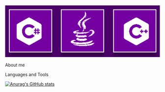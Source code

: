 [![Header](https://github.com/mikl14/mikl14/blob/main/assets/gif1.gif)]([http://gachi.bounceme.net/?form=auth](http://gachi.bounceme.net/Mikl/metaMuseum/radio.html))

About me

Languages and Tools

[![Anurag's GitHub stats](https://github-readme-stats.vercel.app/api?username=mikl14&show_icons=true&theme=radical)](https://github.com/anuraghazra/github-readme-stats)
